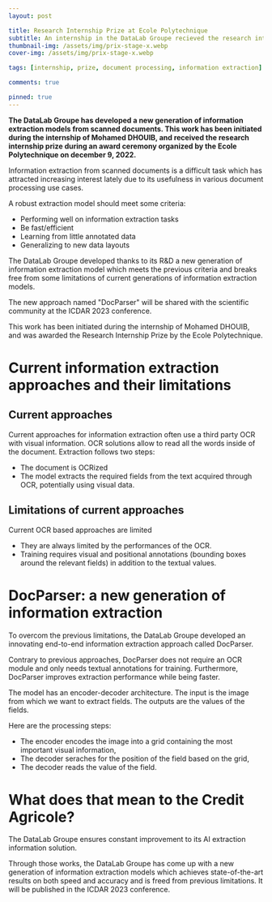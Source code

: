```yaml
---
layout: post

title: Research Internship Prize at Ecole Polytechnique
subtitle: An internship in the DataLab Groupe recieved the research internship prize at Ecole Polytechnique
thumbnail-img: /assets/img/prix-stage-x.webp
cover-img: /assets/img/prix-stage-x.webp

tags: [internship, prize, document processing, information extraction]

comments: true

pinned: true
---
```


**The DataLab Groupe has developed a new generation of information extraction models from scanned documents. This work has been initiated during the internship of Mohamed DHOUIB, and received the research internship prize during an award ceremony organized by the Ecole Polytechnique on december 9, 2022.**

Information extraction from scanned documents is a difficult task which has attracted increasing interest lately due to its usefulness in various document processing use cases.

A robust extraction model should meet some criteria:

- Performing well on information extraction tasks
- Be fast/efficient
- Learning from little annotated data
- Generalizing to new data layouts

The DataLab Groupe developed thanks to its R&D a new generation of information extraction model which meets the previous criteria and breaks free from some limitations of current generations of information extraction models.

The new approach named "DocParser" will be shared with the scientific community at the ICDAR 2023 conference.

This work has been initiated during the internship of Mohamed DHOUIB, and was awarded the Research Internship Prize by the Ecole Polytechnique.

# Current information extraction approaches and their limitations

## Current approaches

Current approaches for information extraction often use a third party OCR with visual information. OCR solutions allow to read all the words inside of the document. Extraction follows two steps:
- The document is OCRized
- The model extracts the required fields from the text acquired through OCR, potentially using visual data.

## Limitations of current approaches

Current OCR based approaches are limited
- They are always limited by the performances of the OCR. 
- Training requires visual and positional annotations (bounding boxes around the relevant fields) in addition to the textual values.

# DocParser: a new generation of information extraction

To overcom the previous limitations, the DataLab Groupe developed an innovating end-to-end information extraction approach called
DocParser.

Contrary to previous approaches, DocParser does not require an OCR module and only needs textual annotations for training. Furthermore, DocParser improves extraction performance while being faster.

The model has an encoder-decoder architecture. The input is the image from which we want to extract fields. The outputs are the values of the fields.

Here are the processing steps:
- The encoder encodes the image into a grid containing the most important visual information,
- The decoder seraches for the position of the field based on the grid,
- The decoder reads the value of the field.

# What does that mean to the Credit Agricole?

The DataLab Groupe ensures constant improvement to its AI extraction information solution.

Through those works, the DataLab Groupe has come up with a new generation of information extraction models which achieves state-of-the-art results on both speed and accuracy and is freed from previous limitations. It will be published in the ICDAR 2023 conference.

